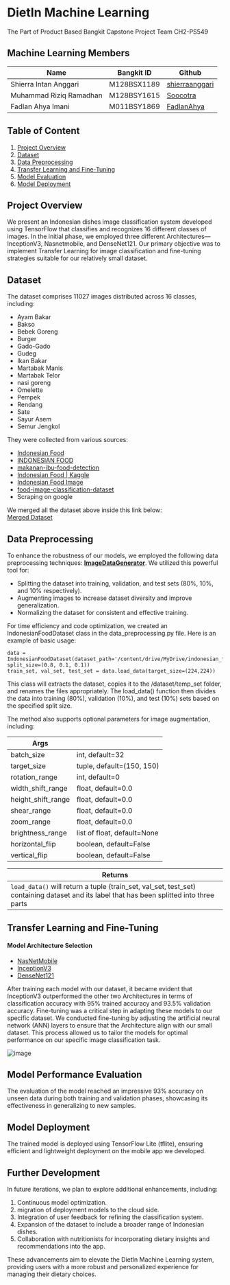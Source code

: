# DietIn Machine Learning

The Part of Product Based Bangkit Capstone Project Team CH2-PS549

## Machine Learning Members

| Name | Bangkit ID | Github|
|---|---|---| 
| Shierra Intan Anggari | M128BSX1189 | [shierraanggari](https://github.com/shierraanggari) |
| Muhammad Riziq Ramadhan | M128BSY1615 | [Soocotra](https://github.com/Soocotra) |
| Fadlan Ahya Imani | M011BSY1869 | [FadlanAhya](https://github.com/fadlan-ahya) |

## Table of Content

1. [Project Overview](#project-overview)
2. [Dataset](#dataset)
3. [Data Preprocessing](#data-preprocessing)
4. [Transfer Learning and Fine-Tuning](#transfer-learning-and-fine-tuning)
5. [Model Evaluation](#model-performance-evaluation)
6. [Model Deployment](#model-deployment)

## Project Overview

We present an Indonesian dishes image classification system developed using TensorFlow that classifies and recognizes 16 different classes of images. In the initial phase, we employed three different Architectures—InceptionV3, Nasnetmobile, and DenseNet121. Our primary objective was to implement Transfer Learning for image classification and fine-tuning strategies suitable for our relatively small dataset.

## Dataset

The dataset comprises 11027 images distributed across 16 classes, including:

- Ayam Bakar
- Bakso
- Bebek Goreng
- Burger
- Gado-Gado
- Gudeg
- Ikan Bakar
- Martabak Manis
- Martabak Telor
- nasi goreng
- Omelette
- Pempek
- Rendang
- Sate
- Sayur Asem
- Semur Jengkol

They were collected from various sources:

- [Indonesian Food](https://www.kaggle.com/datasets/rizkashintaw/indonesian-food)
- [INDONESIAN FOOD](https://www.kaggle.com/datasets/theresalusiana/indonesian-food)
- [makanan-ibu-food-detection](https://www.kaggle.com/datasets/aveivein/makanan-ibu-food-detection)
- [Indonesian Food | Kaggle ](https://www.kaggle.com/datasets/rizkashintaw/indonesian-food)
- [Indonesian Food Image](https://data.mendeley.com/datasets/vtjd68bmwt/1)
- [food-image-classification-dataset](https://www.kaggle.com/datasets/harishkumardatalab/food-image-classification-dataset)
- Scraping on google


We merged all the dataset above inside this link below: <br>
[Merged Dataset](https://nopladi-index.vercel.app/api/raw/?path=/dataset/indonesian_foods_v3.zip)


## Data Preprocessing

To enhance the robustness of our models, we employed the following data preprocessing techniques: [**ImageDataGenerator**](https://www.tensorflow.org/api_docs/python/tf/keras/preprocessing/image/ImageDataGenerator). We utilized this powerful tool for:

- Splitting the dataset into training, validation, and test sets (80%, 10%, and 10% respectively).
- Augmenting images to increase dataset diversity and improve generalization.
- Normalizing the dataset for consistent and effective training.

For time efficiency and code optimization, we created an IndonesianFoodDataset class in the data_preprocessing.py file. Here is an example of basic usage:

```
data = IndonesianFoodDataset(dataset_path='/content/drive/MyDrive/indonesian_foods', split_size=(0.8, 0.1, 0.1))
train_set, val_set, test_set = data.load_data(target_size=(224,224))
```

This class will extracts the dataset, copies it to the /dataset/temp_set folder, and renames the files appropriately. The load_data() function then divides the data into training (80%), validation (10%), and test (10%) sets based on the specified split size.

The method also supports optional parameters for image augmentation, including:

| Args               |                             |
| ------------------ | --------------------------- |
| batch_size         | int, default=32             |
| target_size        | tuple, default=(150, 150)   |
| rotation_range     | int, default=0              |
| width_shift_range  | float, default=0.0          |
| height_shift_range | float, default=0.0          |
| shear_range        | float, default=0.0          |
| zoom_range         | float, default=0.0          |
| brightness_range   | list of float, default=None |
| horizontal_flip    | boolean, default=False      |
| vertical_flip      | boolean, default=False      |

| Returns |
| ------- |
| `load_data()` will return a tuple (train_set, val_set, test_set) containing dataset and its label that has been splitted into three parts |


## Transfer Learning and Fine-Tuning

#### Model Architecture Selection

- [NasNetMobile](https://keras.io/api/applications/nasnet/#nasnetmobile-function)
- [InceptionV3](https://keras.io/api/applications/inceptionv3/)
- [DenseNet121](https://keras.io/api/applications/densenet/)

After training each model with our dataset, it became evident that InceptionV3 outperformed the other two Architectures in terms of classification accuracy with 95% trained accuracy and 93.5% validation accuracy. Fine-tuning was a critical step in adapting these models to our specific dataset. We conducted fine-tuning by adjusting the artificial neural network (ANN) layers to ensure that the Architecture align with our small dataset. This process allowed us to tailor the models for optimal performance on our specific image classification task.

![image](https://github.com/mafif21/dietin-app/assets/92849740/e0854d1a-0b59-4648-9e32-f06095fc6c83)

## Model Performance Evaluation

The evaluation of the model reached an impressive 93% accuracy on unseen data during both training and validation phases, showcasing its effectiveness in generalizing to new samples.

## Model Deployment

The trained model is deployed using TensorFlow Lite (tflite), ensuring efficient and lightweight deployment on the mobile app we developed.

## Further Development

In future iterations, we plan to explore additional enhancements, including:

1. Continuous model optimization.
2. migration of deployment models to the cloud side.
3. Integration of user feedback for refining the classification system.
4. Expansion of the dataset to include a broader range of Indonesian dishes.
5. Collaboration with nutritionists for incorporating dietary insights and recommendations into the app.

These advancements aim to elevate the DietIn Machine Learning system, providing users with a more robust and personalized experience for managing their dietary choices.
